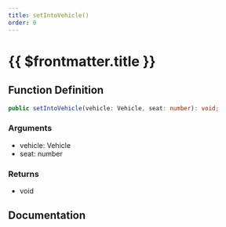 ```yaml
---
title: setIntoVehicle()
order: 0
---
```


# {{ $frontmatter.title }}

## Function Definition

```ts
public setIntoVehicle(vehicle: Vehicle, seat: number): void;
```

### Arguments

* vehicle: Vehicle
* seat: number

### Returns

* void

## Documentation

<!--@include: ./parts/setIntoVehicle.md-->
